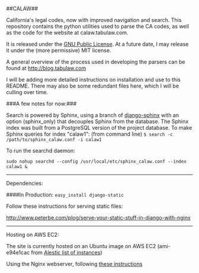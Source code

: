 ##CALAW##

California's legal codes, now with improved navigation and search.
This repository contains the python utilities used to parse the CA codes, as well as the code for the website at calaw.tabulaw.com.

It is released under the [GNU Public License](http://www.gnu.org/licenses/gpl.html).  At a future date, I may release it under the (more permissive) MIT license.

A general overview of the process used in developing the parsers can be found at http://blog.tabulaw.com

I will be adding more detailed instructions on installation and use to this README. There may also be some redundant files here, which I will be culling over time.

###A few notes for now:###

Search is powered by Sphinx, using a branch of [django-sphinx](https://github.com/xobb1t/django-sphinx/) with an option (sphinx_only) that decouples Sphinx from the database. The Sphinx index was built from a PostgreSQL version of the project database.
To make Sphinx queries for index "calaw1": (from command line) 
`$ search -c /path/to/sphinx_calaw.conf -i calaw1`

To run the searchd daemon:

`sudo nohup searchd --config /usr/local/etc/sphinx_calaw.conf --index calaw1 &`

-------------
Dependencies:

####In Production:
`easy_install django-static`

Follow these instructions for serving static files:

http://www.peterbe.com/plog/serve-your-static-stuff-in-django-with-nginx

-----
Hosting on AWS EC2:

The site is currently hosted on an Ubuntu image on AWS EC2 (ami-e94e1cac from [Alestic list of instances](http://alestic.com/))

Using the Nginx webserver, following [these instructions](http://wiki.nginx.org/PythonFlup)
